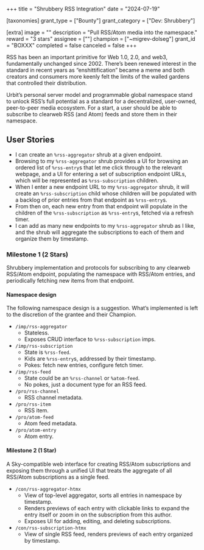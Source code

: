 +++
title = "Shrubbery RSS Integration"
date = "2024-07-19"

[taxonomies]
grant_type = ["Bounty"]
grant_category = ["Dev: Shrubbery"]

[extra]
image = ""
description = "Pull RSS/Atom media into the namespace."
reward = "3 stars"
assignee = [""]
champion = ["~migrev-dolseg"]
grant_id = "BOXXX"
completed = false
canceled = false
+++

RSS has been an important primitive for Web 1.0, 2.0, and web3, fundamentally unchanged since 2002. There’s been renewed interest in the standard in recent years as “enshittification” became a meme and both creators and consumers more keenly felt the limits of the walled gardens that controlled their distribution.

Urbit’s personal server model and programmable global namespace stand to unlock RSS’s full potential as a standard for a decentralized, user-owned, peer-to-peer media ecosystem. For a start, a user should be able to subscribe to clearweb RSS (and Atom) feeds and store them in their namespace.

## User Stories

* I can create an `%rss-aggregator` shrub at a given endpoint.
* Browsing to my `%rss-aggregator` shrub provides a UI for browsing an ordered list of `%rss-entry`s that let me click through to the relevant webpage, and a UI for entering a set of subscription endpoint URLs, which will be represented as `%rss-subscription` children.
* When I enter a new endpoint URL to my `%rss-aggregator` shrub, it will create an `%rss-subscription` child whose children will be populated with a backlog of prior entries from that endpoint as `%rss-entry`s.
* From then on, each new entry from that endpoint will populate in the children of the `%rss-subscription` as `%rss-entry`s, fetched via a refresh timer.
* I can add as many new endpoints to my `%rss-aggregator` shrub as I like, and the shrub will aggregate the subscriptions to each of them and organize them by timestamp.

### Milestone 1 (2 Stars)

Shrubbery implementation and protocols for subscribing to any clearweb RSS/Atom endpoint, populating the namespace with RSS/Atom entries, and periodically fetching new items from that endpoint.

#### Namespace design

The following namespace design is a suggestion. What’s implemented is left to the discretion of the grantee and their Champion.

* `/imp/rss-aggregator`  
  * Stateless.
  * Exposes CRUD interface to `%rss-subscription` imps.
* `/imp/rss-subscription`  
  * State is `%rss-feed`.
  * Kids are `%rss-entry`s, addressed by their timestamp.
  * Pokes: fetch new entries, configure fetch timer.
* `/imp/rss-feed`  
  * State could be an `%rss-channel` or `%atom-feed`.
  * No pokes, just a document type for an RSS feed.
* `/pro/rss-channel`  
  * RSS channel metadata.
* `/pro/rss-item`  
  * RSS item.
* `/pro/atom-feed`  
  * Atom feed metadata.
* `/pro/atom-entry`  
  * Atom entry.

#### Milestone 2 (1 Star)

A Sky-compatible web interface for creating RSS/Atom subscriptions and exposing them through a unified UI that treats the aggregate of all RSS/Atom subscriptions as a single feed.

* `/con/rss-aggregator-htmx`  
  * View of top-level aggregator, sorts all entries in namespace by timestamp.
  * Renders previews of each entry with clickable links to expand the entry itself or zoom in on the subscription from this author.
  * Exposes UI for adding, editing, and deleting subscriptions.
* `/con/rss-subscription-htmx`  
  * View of single RSS feed, renders previews of each entry organized by timestamp.
